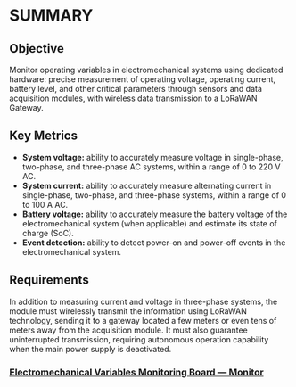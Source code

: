 # SUMMARY

## Objective

Monitor operating variables in electromechanical systems using dedicated hardware: precise measurement of operating voltage, operating current, battery level, and other critical parameters through sensors and data acquisition modules, with wireless data transmission to a LoRaWAN Gateway.
## Key Metrics

- **System voltage:** ability to accurately measure voltage in single-phase, two-phase, and three-phase AC systems, within a range of 0 to 220 V AC.
- **System current:** ability to accurately measure alternating current in single-phase, two-phase, and three-phase systems, within a range of 0 to 100 A AC.
- **Battery voltage:** ability to accurately measure the battery voltage of the electromechanical system (when applicable) and estimate its state of charge (SoC).
- **Event detection:** ability to detect power-on and power-off events in the electromechanical system.
## Requirements

In addition to measuring current and voltage in three-phase systems, the module must wirelessly transmit the information using LoRaWAN technology, sending it to a gateway located a few meters or even tens of meters away from the acquisition module. It must also guarantee uninterrupted transmission, requiring autonomous operation capability when the main power supply is deactivated.

### [Electromechanical Variables Monitoring Board — Monitor](monitor_plate)